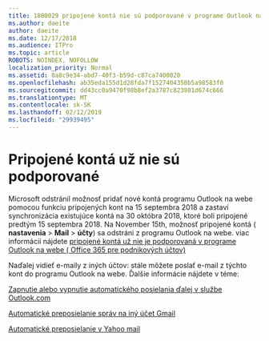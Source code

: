 ```yaml
---
title: 1800029 pripojené kontá nie sú podporované v programe Outlook na webe
ms.author: daeite
author: daeite
ms.date: 12/17/2018
ms.audience: ITPro
ms.topic: article
ROBOTS: NOINDEX, NOFOLLOW
localization_priority: Normal
ms.assetid: 8a8c9e34-abd7-40f3-b59d-c87ca7400020
ms.openlocfilehash: ab35eda155d1d28fda7f1527404350b5a98583f0
ms.sourcegitcommit: dd43cc0a9470f98b8ef2a3787c823801d674c666
ms.translationtype: MT
ms.contentlocale: sk-SK
ms.lasthandoff: 02/12/2019
ms.locfileid: "29939495"
---
```

# <a name="connected-accounts-are-no-longer-supported"></a>Pripojené kontá už nie sú podporované

Microsoft odstránil možnosť pridať nové kontá programu Outlook na webe pomocou funkciu pripojených kont na 15 septembra 2018 a zastaví synchronizácia existujúce kontá na 30 októbra 2018, ktoré boli pripojené predtým 15 septembra 2018. Na November 15th, možnosť pripojené kontá ( **nastavenia** \> **Mail** \> **účty**) sa odstráni z programu Outlook na webe. viac informácií nájdete [pripojené kontá už nie je podporovaná v programe Outlook na webe ( Office 365 pre podnikových účtov)](https://support.office.com/article/Connected-accounts-is-no-longer-supported-in-Outlook-on-the-web-Office-365-for-business-accounts-5cc526bf-e928-4a99-8b9f-5e089df7d887)
  
Naďalej vidieť e-maily z iných účtov: stále môžete poslať e-mail z týchto kont do programu Outlook na webe. Ďalšie informácie nájdete v téme:
  
[Zapnutie alebo vypnutie automatického posielania ďalej v službe Outlook.com](https://go.microsoft.com/fwlink/?linkid=2038346)
  
[Automatické preposielanie správ na iný účet Gmail](https://support.google.com/mail/answer/10957?hl=en)
  
[Automatické preposielanie v Yahoo mail](https://help.yahoo.com/kb/SLN22028.mdl?guccounter=1)
  


